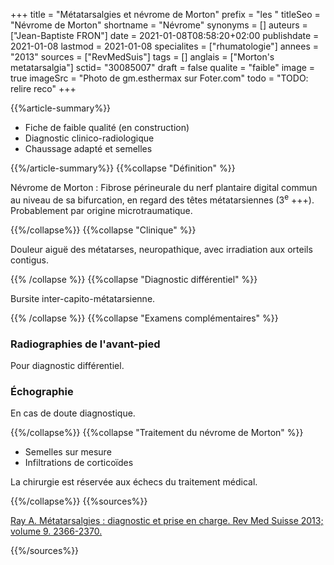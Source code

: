 +++
title = "Métatarsalgies et névrome de Morton"
prefix = "les "
titleSeo = "Névrome de Morton"
shortname = "Névrome"
synonyms = []
auteurs = ["Jean-Baptiste FRON"]
date = 2021-01-08T08:58:20+02:00
publishdate = 2021-01-08
lastmod = 2021-01-08
specialites = ["rhumatologie"]
annees = "2013"
sources = ["RevMedSuis"]
tags = []
anglais = ["Morton's metatarsalgia"]
sctid= "30085007"
draft = false
qualite = "faible"
image = true
imageSrc = "Photo de gm.esthermax sur Foter.com"
todo = "TODO: relire reco"
+++

{{%article-summary%}}

- Fiche de faible qualité (en construction)
- Diagnostic clinico-radiologique
- Chaussage adapté et semelles

{{%/article-summary%}}
{{%collapse "Définition" %}}

Névrome de Morton
: Fibrose périneurale du nerf plantaire digital commun au niveau de sa bifurcation, en regard des têtes métatarsiennes (3<sup>e</sup> +++).  
Probablement par origine microtraumatique.

{{%/collapse%}}
{{%collapse "Clinique" %}}

Douleur aiguë des métatarses, neuropathique, avec irradiation aux orteils contigus.

{{% /collapse %}}
{{%collapse "Diagnostic différentiel" %}}

Bursite inter-capito-métatarsienne.

{{% /collapse %}}
{{%collapse "Examens complémentaires" %}}

### Radiographies de l'avant-pied

Pour diagnostic différentiel.

### Échographie

En cas de doute diagnostique.

{{%/collapse%}}
{{%collapse "Traitement du névrome de Morton" %}}

- Semelles sur mesure
- Infiltrations de corticoïdes

La chirurgie est réservée aux échecs du traitement médical.

{{%/collapse%}}
{{%sources%}}

[Ray A. Métatarsalgies : diagnostic et prise en charge. Rev Med Suisse 2013; volume 9. 2366-2370.](https://www.revmed.ch/RMS/2013/RMS-N-411/Metatarsalgies-diagnostic-et-prise-en-charge)

{{%/sources%}}
